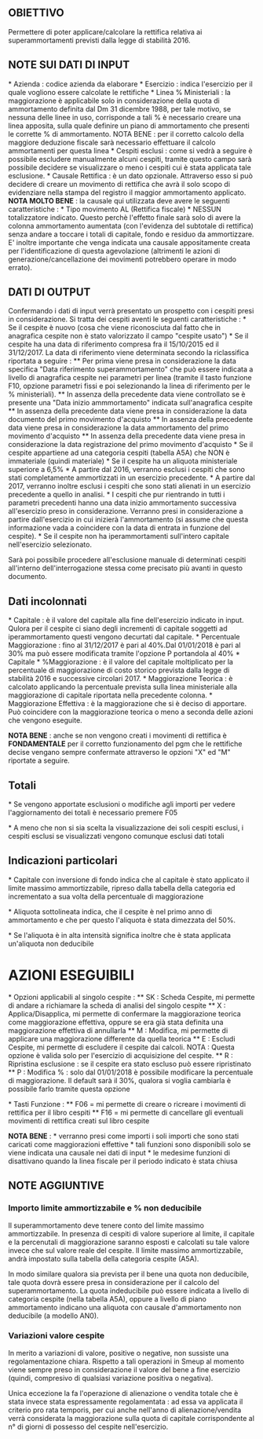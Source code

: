 
## OBIETTIVO
Permettere di poter applicare/calcolare la rettifica relativa ai superammortamenti previsti dalla legge di stabilità 2016.

## NOTE SUI DATI DI INPUT
\* Azienda :  codice azienda da elaborare
\* Esercizio :  indica l'esercizio per il quale vogliono essere calcolate le rettifiche
\* Linea % Ministeriali :  la maggiorazione è applicabile solo in considerazione della quota di ammortamento definita dal Dm 31 dicembre 1988, per tale motivo, se nessuna delle linee in uso, corrisponde a tali % è necessario creare una linea apposita, sulla quale definire un piano di ammortamento che presenti le corrette % di ammortamento. NOTA BENE :  per il corretto calcolo della maggiore deduzione fiscale sarà necessario effettuare il calcolo ammortamenti per questa linea
\* Cespiti esclusi :  come si vedrà a seguire è possibile escludere manualmente alcuni cespiti, tramite questo campo sarà possibile decidere se visualizzare o meno i cespiti cui è stata applicata tale esclusione.
\* Causale Rettifica :  è un dato opzionale. Attraverso esso si può decidere di creare un movimento di rettifica che avrà il solo scopo di evidenziare nella stampa del registro il maggior ammortamento applicato.
**NOTA MOLTO BENE** :  la causale qui utilizzata deve avere le seguenti caratteristiche : 
 \* Tipo movimento AL (Rettifica fiscale)
 \* NESSUN totalizzatore indicato.
Questo perchè l'effetto finale sarà solo di avere la colonna ammortamento aumentata (con l'evidenza del subtotale di rettifica) senza andare a toccare i totali di capitale, fondo e residuo da ammortizzare. E' inoltre importante che venga indicata una causale appositamente creata per l'identificazione di questa agevolazione (altrimenti le azioni di generazione/cancellazione dei movimenti potrebbero operare in modo errato).

## DATI DI OUTPUT
Confermando i dati di input verrà presentato un prospetto con i cespiti presi in considerazione.
Si tratta dei cespiti aventi le seguenti caratteristiche : 
\* Se il cespite è nuovo (cosa che viene riconosciuta dal fatto che in anagrafica cespite non è stato valorizzato il campo "cespite usato")
\* Se il cespite ha una data di riferimento compresa fra il 15/10/2015 ed il 31/12/2017. La data di riferimento viene determinata secondo la riclassifica riportata a seguire : 
\*\* Per prima viene presa in considerazione la data specifica "Data riferimento superammortamento" che può essere indicata a livello di anagrafica cespite nei parametri per linea (tramite il tasto funzione F10, opzione parametri fissi e poi selezionando la linea di riferimento per le % ministeriali).
\*\* In assenza della precedente data viene controllato se è presente una "Data inizio ammmortamento" indicata sull'anagrafica cespite
\*\* In assenza della precedente data viene presa in considerazione la data documento del primo movimento d'acquisto
\*\* In assenza della precedente data viene presa in considerazione la data ammortamento del primo movimento d'acquisto
\*\* In assenza della precedente data viene presa in considerazione la data registrazione del primo movimento d'acquisto
\* Se il cespite appartiene ad una categoria cespiti (tabella A5A) che NON è immateriale (quindi materiale)
\* Se il cespite ha un aliquota ministeriale superiore a 6,5%
\* A partire dal 2016, verranno esclusi i cespiti che sono stati completamente ammortizzati in un esercizio precedente.
\* A partire dal 2017, verranno inoltre esclusi i cespiti che sono stati alienati in un esercizio precedente a quello in analisi.
\* I cespiti che pur rientrando in tutti i parametri precedenti hanno una data inizio ammortamento successiva all'esercizio preso in considerazione. Verranno presi in considerazione a partire dall'esercizio in cui inizierà l'ammortamento (si assume che questa informazione vada a coincidere con la data di entrata in funzione del cespite).
\* Se il cespite non ha iperammortamenti sull'intero capitale nell'esercizio selezionato.

Sarà poi possibile procedere all'esclusione manuale di determinati cespiti all'interno dell'interrogazione stessa come precisato più avanti in questo documento.

## Dati incolonnati
\* Capitale :  è il valore del capitale alla fine dell'esercizio indicato in input. Qulora per il cespite ci siano degli incrementi di capitale soggetti ad iperammortamento questi vengono decurtati dal capitale.
\* Percentuale Maggiorazione :  fino al 31/12/2017 è pari al 40%.Dal 01/01/2018 è pari al 30% ma può essere modificata tramite l'opzione P portandola al 40%
\* Capitale \* %Maggiorazione :  è il valore del capitale moltiplicato per la percentuale di maggiorazione di costo storico prevista dalla legge di stabilità 2016 e successive circolari 2017.
\* Maggiorazione Teorica :  è calcolato applicando la percentuale prevista sulla linea ministeriale alla maggiorazione di capitale riportata nella precedente colonna.
\* Maggiorazione Effettiva :  è la maggiorazione che si è deciso di apportare. Può coincidere con la maggiorazione teorica o meno a seconda delle azioni che vengono eseguite.

**NOTA BENE** :  anche se non vengono creati i movimenti di rettifica è **FONDAMENTALE** per il corretto funzionamento del pgm che le rettifiche decise vengano sempre confermate attraverso le opzioni "X" ed "M" riportate a seguire.

## Totali
\* Se vengono apportate esclusioni o modifiche agli importi per vedere l'aggiornamento dei totali è necessario premere F05

\* A meno che non si sia scelta la visualizzazione dei soli cespiti esclusi, i cespiti esclusi se visualizzati vengono comunque esclusi dati totali

## Indicazioni particolari
\* Capitale con inversione di fondo indica che al capitale è stato applicato il limite massimo ammortizzabile, ripreso dalla tabella della categoria ed incrementato a sua volta della percentuale di maggiorazione

\* Aliquota sottolineata indica, che il cespite è nel primo anno di ammortamento e che per questo l'aliquota è stata dimezzata del 50%.

\* Se l'aliquota è in alta intensità significa inoltre che è stata applicata un'aliquota non deducibile

# AZIONI ESEGUIBILI
\* Opzioni applicabili al singolo cespite : 
\*\* SK :  Scheda Cespite, mi permette di andare a richiamare la scheda di analisi del singolo cespite
\*\* X  :  Applica/Disapplica, mi permette di confermare la maggiorazione teorica come maggiorazione effettiva, oppure se era già stata definita una maggiorazione effettiva di annullarla
\*\* M  :  Modifica, mi permette di applicare una maggiorazione differente da quella teorica
\*\* E  :  Escludi Cespite, mi permette di escludere il cespite dai calcoli. NOTA :  Questa opzione è valida solo per l'esercizio di acquisizione del cespite.
\*\* R  :  Ripristina esclusione :  se il cespite era stato escluso può essere ripristinato
\*\* P  :  Modifica % :  solo dal 01/01/2018 è possibile modificare la percentuale di maggiorazione. Il default sarà il 30%, qualora si voglia cambiarla è possibile farlo tramite questa opzione

\* Tasti Funzione : 
\*\* F06 = mi permette di creare o ricreare i movimenti di rettifica per il libro cespiti
\*\* F16 = mi permette di cancellare gli eventuali movimenti di rettifica creati sul libro cespite

**NOTA BENE** : 
\* verranno presi come importi i soli importi che sono stati caricati come maggiorazioni effettive
\* tali funzioni sono disponibili solo se viene indicata una causale nei dati di input
\* le medesime funzioni di disattivano quando la linea fiscale per il periodo indicato è stata chiusa

## NOTE AGGIUNTIVE
### Importo limite ammortizzabile e % non deducibile
Il superammortamento deve tenere conto del limite massimo ammortizzabile. In presenza di cespiti di valore superiore al limite, il capitale e la percenutali di maggiorazione saranno esposti e calcolati su tale valore invece che sul valore reale del cespite. Il limite massimo ammortizzabile, andrà impostato sulla tabella della categoria cespite (A5A).

In modo similare qualora sia prevista per il bene una quota non deducibile, tale quota dovrà essere presa in considerazione per il calcolo del superammortamento. La quota indeducibile può essere indicata a livello di categoria cespite (nella tabella A5A), oppure a livello di piano ammortamento indicano una aliquota con causale d'ammortamento non deducibile (a modello AN0).

### Variazioni valore cespite
In merito a variazioni di valore, positive o negative, non sussiste una regolamentazione chiara.
Rispetto a tali operazioni in Smeup al momento viene sempre preso in considerazione il valore del bene a fine esercizio (quindi, compresivo di qualsiasi variazione positiva o negativa).

Unica eccezione la fa l'operazione di alienazione o vendita totale che è stata invece stata espressamente regolamentata :  ad essa va applicata il criterio pro rata temporis, per cui anche nell'anno di alienazione/vendita verrà considerata la maggiorazione sulla quota di capitale corrispondente al n° di giorni di possesso del cespite nell'esercizio.

